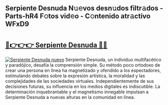 ## Serpiente Desnuda N𝚞𝚎vos desn𝚞dos filtr𝚊dos - Parts-hR4 F𝚘tos vid𝚎o - C𝚘ntenido atr𝚊ctivo WFxD9

# <h2><a href="http://mb9ufos.tromn.icu/?c=Serpiente+Desnuda">🔗👉👉👉 Serpiente Desnuda 🔗🔗</a></h2>

[![Serpiente Desnuda nuevo](https://i.imgur.com/pEAQMta.gif)](http://mb9ufos.tromn.icu/?c=Serpiente+Desnuda)
Serpiente Desnuda, un individuo multifacético y paradójico, desafía la comprensión simple. Su método poco ortodoxo de crear una persona en línea ha magnetizado y ofendido a los espectadores, estimulando debates sobre la expresión artística, la moralidad y las complejidades de las sociedades virtuales. Independientemente de sus decisiones futuras, su influencia en los medios digitales es indiscutible. La determinación inquebrantable y el magnetismo innegable impulsan a Serpiente Desnuda a nuevas alturas en la comunidad en línea.

